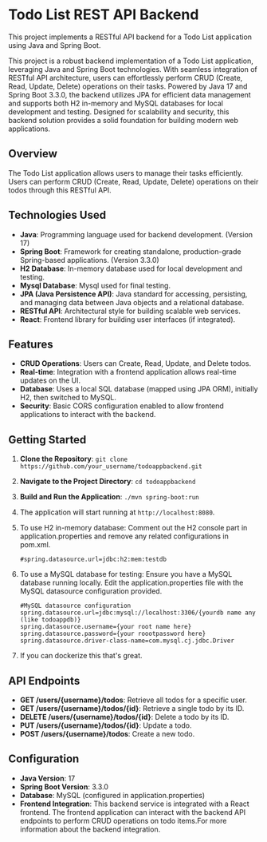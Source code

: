 # Todo List REST API Backend

This project implements a RESTful API backend for a Todo List application using Java and Spring Boot.

This project is a robust backend implementation of a Todo List application, leveraging Java and Spring Boot technologies. With seamless integration of RESTful API architecture, users can effortlessly perform CRUD (Create, Read, Update, Delete) operations on their tasks. Powered by Java 17 and Spring Boot 3.3.0, the backend utilizes JPA for efficient data management and supports both H2 in-memory and MySQL databases for local development and testing. Designed for scalability and security, this backend solution provides a solid foundation for building modern web applications.

## Overview

The Todo List application allows users to manage their tasks efficiently. Users can perform CRUD (Create, Read, Update, Delete) operations on their todos through this RESTful API.

## Technologies Used

- **Java**: Programming language used for backend development. (Version 17)
- **Spring Boot**: Framework for creating standalone, production-grade Spring-based applications. (Version 3.3.0)
- **H2 Database**: In-memory database used for local development and testing.
- **Mysql Database**: Mysql used for final testing.
- **JPA (Java Persistence API)**: Java standard for accessing, persisting, and managing data between Java objects and a relational database.
- **RESTful API**: Architectural style for building scalable web services.
- **React**: Frontend library for building user interfaces (if integrated).

## Features

- **CRUD Operations**: Users can Create, Read, Update, and Delete todos.
- **Real-time**: Integration with a frontend application allows real-time updates on the UI.
- **Database**: Uses a local SQL database (mapped using JPA ORM), initially H2, then switched to MySQL.
- **Security**: Basic CORS configuration enabled to allow frontend applications to interact with the backend.

## Getting Started

1. **Clone the Repository**: `git clone https://github.com/your_username/todoappbackend.git`
2. **Navigate to the Project Directory**: `cd todoappbackend`
3. **Build and Run the Application**: `./mvn spring-boot:run`
4. The application will start running at `http://localhost:8080`.
5. To use H2 in-memory database:
    Comment out the H2 console part in application.properties and remove any related configurations in pom.xml.
    ```
    #spring.datasource.url=jdbc:h2:mem:testdb
    ```


6. To use a MySQL database for testing:
    Ensure you have a MySQL database running locally.
    Edit the application.properties file with the MySQL datasource configuration provided.
    
    ``` 
    #MySQL datasource configuration
    spring.datasource.url=jdbc:mysql://localhost:3306/{yourdb name any (like todoappdb)}
    spring.datasource.username={your root name here}
    spring.datasource.password={your roootpassword here}
    spring.datasource.driver-class-name=com.mysql.cj.jdbc.Driver 
    ```

7. If you can dockerize this that's great.


## API Endpoints

- **GET /users/{username}/todos**: Retrieve all todos for a specific user.
- **GET /users/{username}/todos/{id}**: Retrieve a single todo by its ID.
- **DELETE /users/{username}/todos/{id}**: Delete a todo by its ID.
- **PUT /users/{username}/todos/{id}**: Update a todo.
- **POST /users/{username}/todos**: Create a new todo.

## Configuration

- **Java Version**: 17
- **Spring Boot Version**: 3.3.0
- **Database**: MySQL (configured in application.properties)
- **Frontend Integration**: This backend service is integrated with a React frontend. The frontend application can interact with the backend API endpoints to perform CRUD operations on todo items.For more information about the backend integration.




